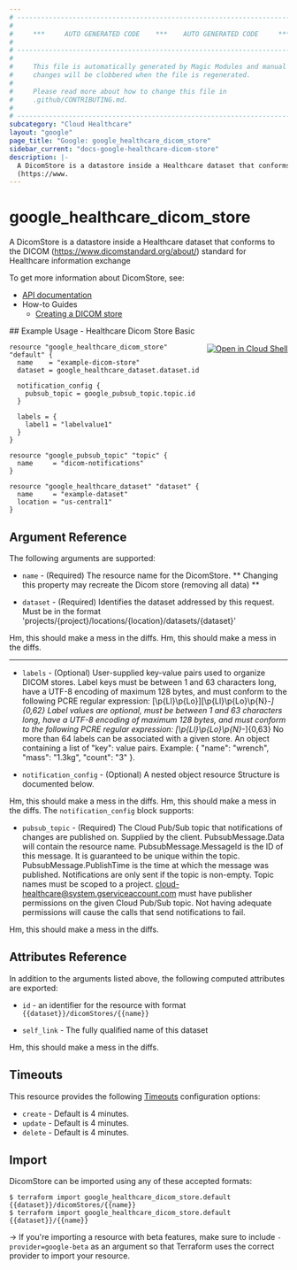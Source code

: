 ```yaml
---
# ----------------------------------------------------------------------------
#
#     ***     AUTO GENERATED CODE    ***    AUTO GENERATED CODE     ***
#
# ----------------------------------------------------------------------------
#
#     This file is automatically generated by Magic Modules and manual
#     changes will be clobbered when the file is regenerated.
#
#     Please read more about how to change this file in
#     .github/CONTRIBUTING.md.
#
# ----------------------------------------------------------------------------
subcategory: "Cloud Healthcare"
layout: "google"
page_title: "Google: google_healthcare_dicom_store"
sidebar_current: "docs-google-healthcare-dicom-store"
description: |-
  A DicomStore is a datastore inside a Healthcare dataset that conforms to the DICOM
  (https://www.
---
```


# google\_healthcare\_dicom\_store

A DicomStore is a datastore inside a Healthcare dataset that conforms to the DICOM
(https://www.dicomstandard.org/about/) standard for Healthcare information exchange


To get more information about DicomStore, see:

* [API documentation](https://cloud.google.com/healthcare/docs/reference/rest/v1/projects.locations.datasets.dicomStores)
* How-to Guides
    * [Creating a DICOM store](https://cloud.google.com/healthcare/docs/how-tos/dicom)

<div class = "oics-button" style="float: right; margin: 0 0 -15px">
  <a href="https://console.cloud.google.com/cloudshell/open?cloudshell_git_repo=https%3A%2F%2Fgithub.com%2Fterraform-google-modules%2Fdocs-examples.git&cloudshell_working_dir=healthcare_dicom_store_basic&cloudshell_image=gcr.io%2Fgraphite-cloud-shell-images%2Fterraform%3Alatest&open_in_editor=main.tf&cloudshell_print=.%2Fmotd&cloudshell_tutorial=.%2Ftutorial.md" target="_blank">
    <img alt="Open in Cloud Shell" src="//gstatic.com/cloudssh/images/open-btn.svg" style="max-height: 44px; margin: 32px auto; max-width: 100%;">
  </a>
</div>
## Example Usage - Healthcare Dicom Store Basic


```hcl
resource "google_healthcare_dicom_store" "default" {
  name    = "example-dicom-store"
  dataset = google_healthcare_dataset.dataset.id

  notification_config {
    pubsub_topic = google_pubsub_topic.topic.id
  }

  labels = {
    label1 = "labelvalue1"
  }
}

resource "google_pubsub_topic" "topic" {
  name     = "dicom-notifications"
}

resource "google_healthcare_dataset" "dataset" {
  name     = "example-dataset"
  location = "us-central1"
}
```

## Argument Reference

The following arguments are supported:


* `name` -
  (Required)
  The resource name for the DicomStore.
  ** Changing this property may recreate the Dicom store (removing all data) **

* `dataset` -
  (Required)
  Identifies the dataset addressed by this request. Must be in the format
  'projects/{project}/locations/{location}/datasets/{dataset}'

Hm, this should make a mess in the diffs.
Hm, this should make a mess in the diffs.

- - -


* `labels` -
  (Optional)
  User-supplied key-value pairs used to organize DICOM stores.
  Label keys must be between 1 and 63 characters long, have a UTF-8 encoding of maximum 128 bytes, and must
  conform to the following PCRE regular expression: [\p{Ll}\p{Lo}][\p{Ll}\p{Lo}\p{N}_-]{0,62}
  Label values are optional, must be between 1 and 63 characters long, have a UTF-8 encoding of maximum 128
  bytes, and must conform to the following PCRE regular expression: [\p{Ll}\p{Lo}\p{N}_-]{0,63}
  No more than 64 labels can be associated with a given store.
  An object containing a list of "key": value pairs.
  Example: { "name": "wrench", "mass": "1.3kg", "count": "3" }.

* `notification_config` -
  (Optional)
  A nested object resource  Structure is documented below.

Hm, this should make a mess in the diffs.
Hm, this should make a mess in the diffs.
The `notification_config` block supports:

* `pubsub_topic` -
  (Required)
  The Cloud Pub/Sub topic that notifications of changes are published on. Supplied by the client.
  PubsubMessage.Data will contain the resource name. PubsubMessage.MessageId is the ID of this message.
  It is guaranteed to be unique within the topic. PubsubMessage.PublishTime is the time at which the message
  was published. Notifications are only sent if the topic is non-empty. Topic names must be scoped to a
  project. cloud-healthcare@system.gserviceaccount.com must have publisher permissions on the given
  Cloud Pub/Sub topic. Not having adequate permissions will cause the calls that send notifications to fail.

Hm, this should make a mess in the diffs.

## Attributes Reference

In addition to the arguments listed above, the following computed attributes are exported:

* `id` - an identifier for the resource with format `{{dataset}}/dicomStores/{{name}}`

* `self_link` -
  The fully qualified name of this dataset

Hm, this should make a mess in the diffs.

## Timeouts

This resource provides the following
[Timeouts](/docs/configuration/resources.html#timeouts) configuration options:

- `create` - Default is 4 minutes.
- `update` - Default is 4 minutes.
- `delete` - Default is 4 minutes.

## Import

DicomStore can be imported using any of these accepted formats:

```
$ terraform import google_healthcare_dicom_store.default {{dataset}}/dicomStores/{{name}}
$ terraform import google_healthcare_dicom_store.default {{dataset}}/{{name}}
```

-> If you're importing a resource with beta features, make sure to include `-provider=google-beta`
as an argument so that Terraform uses the correct provider to import your resource.

